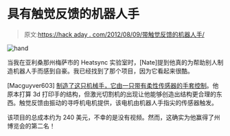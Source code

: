 # 具有触觉反馈的机器人手

> 原文:[https://hack aday . com/2012/08/09/带触觉反馈的机器人手/](https://hackaday.com/2012/08/09/robotic-hand-with-haptic-feedback/)

![](../Images/27f706dc43a40f45fe33cb3c0fcfbbe8.png "hand")

当我在亚利桑那州梅萨市的 Heatsync 实验室时，[Nate]提到他真的为帮助别人制造机器人手而感到自豪。我已经找到了那个项目，因为它看起来很酷。

[Macguyver603] [制造了这只机械手，它由一只带有柔性传感器的手套控制](http://www.instructables.com/id/How-to-Build-a-Robotic-Hand-with-Haptic-Feedback/)。他原本打算 3d 打印手的结构，但激光切割机的出现让他能够创造出结构更合理的东西。触觉反馈由振动的寻呼机电机提供，该电机由机器人手指尖的传感器触发。

该项目的总成本约为 240 美元，不幸的是没有视频。然而，这确实为他赢得了州博览会的第二名！